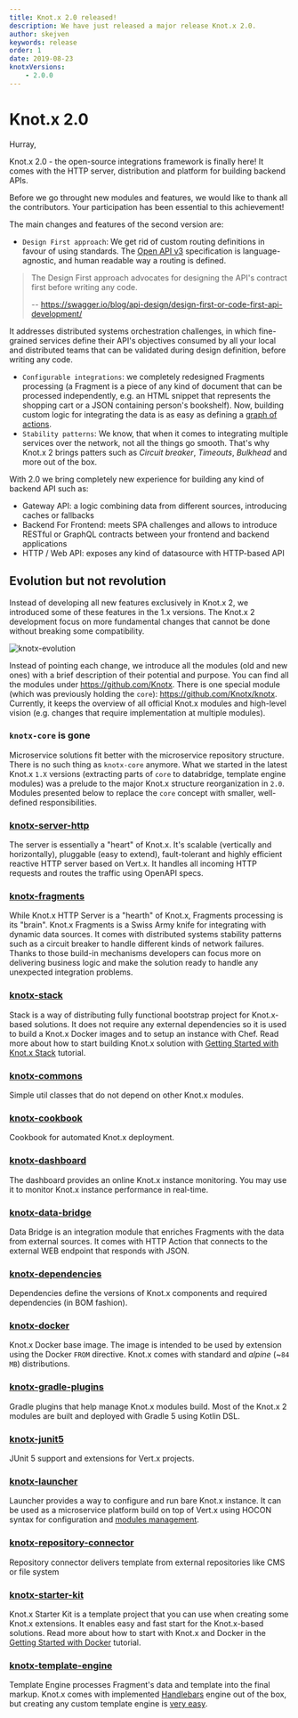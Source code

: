 ```yaml
---
title: Knot.x 2.0 released!
description: We have just released a major release Knot.x 2.0.
author: skejven
keywords: release
order: 1
date: 2019-08-23
knotxVersions:
    - 2.0.0
---
```

# Knot.x 2.0
Hurray,

Knot.x 2.0 - the open-source integrations framework is finally here!
It comes with the HTTP server, distribution and platform for building backend APIs.

Before we go throught new modules and features, we would like to thank all the contributors. Your participation has been essential to this achievement!

The main changes and features of the second version are:

- `Design First approach`: We get rid of custom routing definitions in favour of using standards. The [Open API v3](https://github.com/OAI/OpenAPI-Specification/blob/master/versions/3.0.2.md) specification is language-agnostic, and human readable way a routing is defined.
> The Design First approach advocates for designing the API's contract first before writing any code.
>
> -- https://swagger.io/blog/api-design/design-first-or-code-first-api-development/

  It addresses distributed systems orchestration challenges, in which fine-grained services define their API's objectives consumed by all your local and distributed teams that can be validated during design definition, before writing any code.
- `Configurable integrations`: we completely redesigned Fragments processing (a Fragment is a piece of any kind of document that can be processed independently, e.g. an HTML snippet that represents the shopping cart or a JSON containing person's bookshelf). Now, building custom
logic for integrating the data is as easy as defining a [graph of actions](https://github.com/Knotx/knotx-fragments#how-does-it-work).
- `Stability patterns`: We know, that when it comes to integrating multiple services over the network, not all the things go smooth. That's why Knot.x 2 brings patters such as *Circuit breaker*, *Timeouts*, *Bulkhead* and more out of the box.

With 2.0 we bring completely new experience for building any kind of backend API such as:
- Gateway API: a logic combining data from different sources, introducing caches or fallbacks
- Backend For Frontend: meets SPA challenges and allows to introduce RESTful or GraphQL contracts between your frontend and backend applications
- HTTP / Web API: exposes any kind of datasource with HTTP-based API

## Evolution but not revolution
Instead of developing all new features exclusively in Knot.x 2, we introduced some of these features in the 1.x versions. The Knot.x 2 development focus on more fundamental changes that cannot be done without breaking some compatibility.

![knotx-evolution](/img/blog/release-2_0_0/evolution-diagram.png)

Instead of pointing each change,
we introduce all the modules (old and new ones) with a brief description of their potential and purpose.
You can find all the modules under https://github.com/Knotx. There is one special module (which was previously holding the `core`): https://github.com/Knotx/knotx. Currently, it keeps the overview of all official Knot.x modules and high-level vision
(e.g. changes that require implementation at multiple modules).

### `knotx-core` is gone
Microservice solutions fit better with the microservice repository structure. There is no such thing as `knotx-core` anymore. What we started in the latest Knot.x `1.X` versions
(extracting parts of `core` to databridge, template engine modules) was a prelude
to the major Knot.x structure reorganization in `2.0`. Modules presented below
to replace the `core` concept with smaller, well-defined responsibilities.

### [knotx-server-http](https://github.com/Knotx/knotx-server-http)
The server is essentially a "heart" of Knot.x. It's scalable (vertically and horizontally), pluggable (easy to extend), fault-tolerant and highly efficient reactive HTTP server based on Vert.x.
It handles all incoming HTTP requests and routes the traffic using OpenAPI specs.

### [knotx-fragments](https://github.com/Knotxknotx-fragments)
While Knot.x HTTP Server is a "hearth" of Knot.x, Fragments processing is its "brain".
Knot.x Fragments is a Swiss Army knife for integrating with dynamic data sources. It comes with distributed systems stability patterns such as a circuit breaker to handle different kinds of network failures. Thanks to those build-in mechanisms developers can focus more on delivering business logic and make the solution ready to handle any unexpected integration problems.

### [knotx-stack](https://github.com/Knotxknotx-stack)
Stack is a way of distributing fully functional bootstrap project for Knot.x-based solutions.
It does not require any external dependencies so it is used to build a Knot.x Docker images and
to setup an instance with Chef. Read more about how to start building Knot.x solution with [Getting Started with Knot.x Stack](http://knotx.io/tutorials/getting-started-with-knotx-stack/) tutorial.

### [knotx-commons](https://github.com/Knotxknotx-commons)
Simple util classes that do not depend on other Knot.x modules.

### [knotx-cookbook](https://github.com/Knotxknotx-cookbook)
Cookbook for automated Knot.x deployment.

### [knotx-dashboard](https://github.com/Knotxknotx-dashboard)
The dashboard provides an online Knot.x instance monitoring. You may use it to monitor Knot.x
instance performance in real-time.

### [knotx-data-bridge](https://github.com/Knotxknotx-data-bridge)
Data Bridge is an integration module that enriches Fragments with the data from external sources.
It comes with HTTP Action that connects to the external WEB endpoint that responds with JSON.

### [knotx-dependencies](https://github.com/Knotxknotx-dependencies)
Dependencies define the versions of Knot.x components and required dependencies (in BOM fashion).

### [knotx-docker](https://github.com/Knotxknotx-docker)
Knot.x Docker base image. The image is intended to be used by extension using the Docker `FROM` directive. Knot.x comes with standard and *alpine* (~`84 MB`) distributions.

### [knotx-gradle-plugins](https://github.com/Knotxknotx-gradle-plugins)
Gradle plugins that help manage Knot.x modules build. Most of the Knot.x 2 modules
are built and deployed with Gradle 5 using Kotlin DSL.

### [knotx-junit5](https://github.com/Knotxknotx-junit5)
JUnit 5 support and extensions for Vert.x projects.

### [knotx-launcher](https://github.com/Knotxknotx-launcher)
Launcher provides a way to configure and run bare Knot.x instance. It can be used
as a microservice platform build on top of Vert.x using HOCON syntax for configuration
and [modules management](https://github.com/Knotx/knotx-launcher#modules-configuration).

### [knotx-repository-connector](https://github.com/Knotxknotx-repository-connector)
Repository connector delivers template from external repositories like CMS or file system

### [knotx-starter-kit](https://github.com/Knotxknotx-starter-kit)
Knot.x Starter Kit is a template project that you can use when creating some Knot.x extensions.
It enables easy and fast start for the Knot.x-based solutions.
Read more about how to start with Knot.x and Docker in the [Getting Started with Docker](http://knotx.io/tutorials/getting-started-with-docker/) tutorial.

### [knotx-template-engine](https://github.com/Knotxknotx-template-engine)
Template Engine processes Fragment's data and template into the final markup. Knot.x
comes with implemented [Handlebars](http://handlebarsjs.com/) engine out of the box,
but creating any custom template engine is [very easy](https://github.com/Knotx/knotx-template-engine#how-to-create-a-custom-template-engine-strategy).
